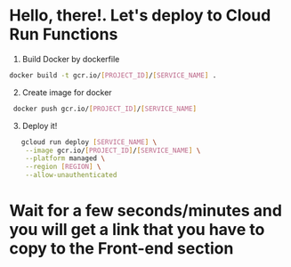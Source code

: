 # Hello, there!. Let's deploy to Cloud Run Functions

1. Build Docker by dockerfile
 ```bash
docker build -t gcr.io/[PROJECT_ID]/[SERVICE_NAME] .
```
2. Create image for docker
```bash
 docker push gcr.io/[PROJECT_ID]/[SERVICE_NAME]
```
3. Deploy it!
```bash
   gcloud run deploy [SERVICE_NAME] \
    --image gcr.io/[PROJECT_ID]/[SERVICE_NAME] \
    --platform managed \
    --region [REGION] \
    --allow-unauthenticated
```

 # Wait for a few seconds/minutes and you will get a link that you have to copy to the Front-end section

